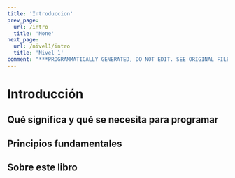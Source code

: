 ```yaml
---
title: 'Introduccion'
prev_page:
  url: /intro
  title: 'None'
next_page:
  url: /nivel1/intro
  title: 'Nivel 1'
comment: "***PROGRAMMATICALLY GENERATED, DO NOT EDIT. SEE ORIGINAL FILES IN /content***"
---
```

# Introducción


## Qué significa y qué se necesita para programar

## Principios fundamentales

## Sobre este libro



